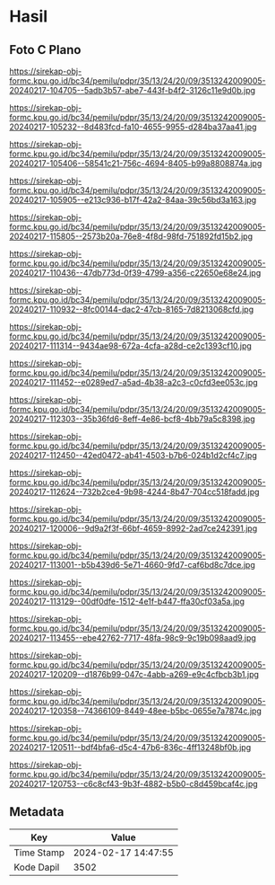# Hasil

## Foto C Plano

https://sirekap-obj-formc.kpu.go.id/bc34/pemilu/pdpr/35/13/24/20/09/3513242009005-20240217-104705--5adb3b57-abe7-443f-b4f2-3126c11e9d0b.jpg

https://sirekap-obj-formc.kpu.go.id/bc34/pemilu/pdpr/35/13/24/20/09/3513242009005-20240217-105232--8d483fcd-fa10-4655-9955-d284ba37aa41.jpg

https://sirekap-obj-formc.kpu.go.id/bc34/pemilu/pdpr/35/13/24/20/09/3513242009005-20240217-105406--58541c21-756c-4694-8405-b99a8808874a.jpg

https://sirekap-obj-formc.kpu.go.id/bc34/pemilu/pdpr/35/13/24/20/09/3513242009005-20240217-105905--e213c936-b17f-42a2-84aa-39c56bd3a163.jpg

https://sirekap-obj-formc.kpu.go.id/bc34/pemilu/pdpr/35/13/24/20/09/3513242009005-20240217-115805--2573b20a-76e8-4f8d-98fd-751892fd15b2.jpg

https://sirekap-obj-formc.kpu.go.id/bc34/pemilu/pdpr/35/13/24/20/09/3513242009005-20240217-110436--47db773d-0f39-4799-a356-c22650e68e24.jpg

https://sirekap-obj-formc.kpu.go.id/bc34/pemilu/pdpr/35/13/24/20/09/3513242009005-20240217-110932--8fc00144-dac2-47cb-8165-7d8213068cfd.jpg

https://sirekap-obj-formc.kpu.go.id/bc34/pemilu/pdpr/35/13/24/20/09/3513242009005-20240217-111314--9434ae98-672a-4cfa-a28d-ce2c1393cf10.jpg

https://sirekap-obj-formc.kpu.go.id/bc34/pemilu/pdpr/35/13/24/20/09/3513242009005-20240217-111452--e0289ed7-a5ad-4b38-a2c3-c0cfd3ee053c.jpg

https://sirekap-obj-formc.kpu.go.id/bc34/pemilu/pdpr/35/13/24/20/09/3513242009005-20240217-112303--35b36fd6-8eff-4e86-bcf8-4bb79a5c8398.jpg

https://sirekap-obj-formc.kpu.go.id/bc34/pemilu/pdpr/35/13/24/20/09/3513242009005-20240217-112450--42ed0472-ab41-4503-b7b6-024b1d2cf4c7.jpg

https://sirekap-obj-formc.kpu.go.id/bc34/pemilu/pdpr/35/13/24/20/09/3513242009005-20240217-112624--732b2ce4-9b98-4244-8b47-704cc518fadd.jpg

https://sirekap-obj-formc.kpu.go.id/bc34/pemilu/pdpr/35/13/24/20/09/3513242009005-20240217-120006--9d9a2f3f-66bf-4659-8992-2ad7ce242391.jpg

https://sirekap-obj-formc.kpu.go.id/bc34/pemilu/pdpr/35/13/24/20/09/3513242009005-20240217-113001--b5b439d6-5e71-4660-9fd7-caf6bd8c7dce.jpg

https://sirekap-obj-formc.kpu.go.id/bc34/pemilu/pdpr/35/13/24/20/09/3513242009005-20240217-113129--00df0dfe-1512-4e1f-b447-ffa30cf03a5a.jpg

https://sirekap-obj-formc.kpu.go.id/bc34/pemilu/pdpr/35/13/24/20/09/3513242009005-20240217-113455--ebe42762-7717-48fa-98c9-9c19b098aad9.jpg

https://sirekap-obj-formc.kpu.go.id/bc34/pemilu/pdpr/35/13/24/20/09/3513242009005-20240217-120209--d1876b99-047c-4abb-a269-e9c4cfbcb3b1.jpg

https://sirekap-obj-formc.kpu.go.id/bc34/pemilu/pdpr/35/13/24/20/09/3513242009005-20240217-120358--74366109-8449-48ee-b5bc-0655e7a7874c.jpg

https://sirekap-obj-formc.kpu.go.id/bc34/pemilu/pdpr/35/13/24/20/09/3513242009005-20240217-120511--bdf4bfa6-d5c4-47b6-836c-4ff13248bf0b.jpg

https://sirekap-obj-formc.kpu.go.id/bc34/pemilu/pdpr/35/13/24/20/09/3513242009005-20240217-120753--c6c8cf43-9b3f-4882-b5b0-c8d459bcaf4c.jpg


## Metadata

| Key        | Value               |
| ---------- | ------------------- |
| Time Stamp | 2024-02-17 14:47:55 |
| Kode Dapil | 3502                |



